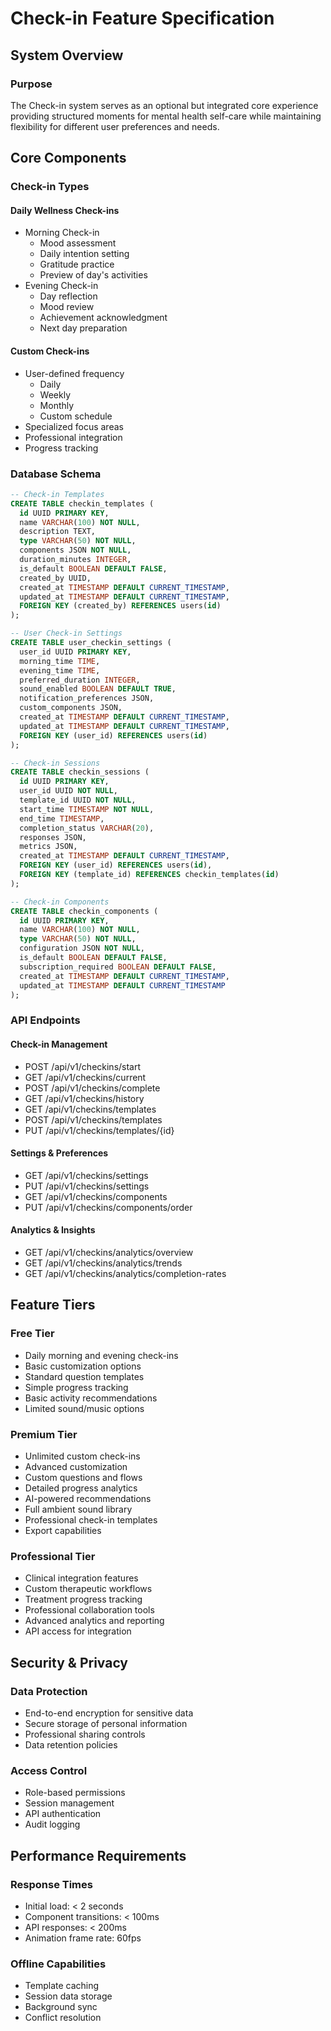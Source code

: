 # Check-in Feature Specification

## System Overview

### Purpose
The Check-in system serves as an optional but integrated core experience providing structured moments for mental health self-care while maintaining flexibility for different user preferences and needs.

## Core Components

### Check-in Types

#### Daily Wellness Check-ins
- Morning Check-in
  - Mood assessment
  - Daily intention setting
  - Gratitude practice
  - Preview of day's activities
- Evening Check-in
  - Day reflection
  - Mood review
  - Achievement acknowledgment
  - Next day preparation

#### Custom Check-ins
- User-defined frequency
  - Daily
  - Weekly
  - Monthly
  - Custom schedule
- Specialized focus areas
- Professional integration
- Progress tracking

### Database Schema

```sql
-- Check-in Templates
CREATE TABLE checkin_templates (
  id UUID PRIMARY KEY,
  name VARCHAR(100) NOT NULL,
  description TEXT,
  type VARCHAR(50) NOT NULL,
  components JSON NOT NULL,
  duration_minutes INTEGER,
  is_default BOOLEAN DEFAULT FALSE,
  created_by UUID,
  created_at TIMESTAMP DEFAULT CURRENT_TIMESTAMP,
  updated_at TIMESTAMP DEFAULT CURRENT_TIMESTAMP,
  FOREIGN KEY (created_by) REFERENCES users(id)
);

-- User Check-in Settings
CREATE TABLE user_checkin_settings (
  user_id UUID PRIMARY KEY,
  morning_time TIME,
  evening_time TIME,
  preferred_duration INTEGER,
  sound_enabled BOOLEAN DEFAULT TRUE,
  notification_preferences JSON,
  custom_components JSON,
  created_at TIMESTAMP DEFAULT CURRENT_TIMESTAMP,
  updated_at TIMESTAMP DEFAULT CURRENT_TIMESTAMP,
  FOREIGN KEY (user_id) REFERENCES users(id)
);

-- Check-in Sessions
CREATE TABLE checkin_sessions (
  id UUID PRIMARY KEY,
  user_id UUID NOT NULL,
  template_id UUID NOT NULL,
  start_time TIMESTAMP NOT NULL,
  end_time TIMESTAMP,
  completion_status VARCHAR(20),
  responses JSON,
  metrics JSON,
  created_at TIMESTAMP DEFAULT CURRENT_TIMESTAMP,
  FOREIGN KEY (user_id) REFERENCES users(id),
  FOREIGN KEY (template_id) REFERENCES checkin_templates(id)
);

-- Check-in Components
CREATE TABLE checkin_components (
  id UUID PRIMARY KEY,
  name VARCHAR(100) NOT NULL,
  type VARCHAR(50) NOT NULL,
  configuration JSON NOT NULL,
  is_default BOOLEAN DEFAULT FALSE,
  subscription_required BOOLEAN DEFAULT FALSE,
  created_at TIMESTAMP DEFAULT CURRENT_TIMESTAMP,
  updated_at TIMESTAMP DEFAULT CURRENT_TIMESTAMP
);
```

### API Endpoints

#### Check-in Management
- POST /api/v1/checkins/start
- GET /api/v1/checkins/current
- POST /api/v1/checkins/complete
- GET /api/v1/checkins/history
- GET /api/v1/checkins/templates
- POST /api/v1/checkins/templates
- PUT /api/v1/checkins/templates/{id}

#### Settings & Preferences
- GET /api/v1/checkins/settings
- PUT /api/v1/checkins/settings
- GET /api/v1/checkins/components
- PUT /api/v1/checkins/components/order

#### Analytics & Insights
- GET /api/v1/checkins/analytics/overview
- GET /api/v1/checkins/analytics/trends
- GET /api/v1/checkins/analytics/completion-rates

## Feature Tiers

### Free Tier
- Daily morning and evening check-ins
- Basic customization options
- Standard question templates
- Simple progress tracking
- Basic activity recommendations
- Limited sound/music options

### Premium Tier
- Unlimited custom check-ins
- Advanced customization
- Custom questions and flows
- Detailed progress analytics
- AI-powered recommendations
- Full ambient sound library
- Professional check-in templates
- Export capabilities

### Professional Tier
- Clinical integration features
- Custom therapeutic workflows
- Treatment progress tracking
- Professional collaboration tools
- Advanced analytics and reporting
- API access for integration

## Security & Privacy

### Data Protection
- End-to-end encryption for sensitive data
- Secure storage of personal information
- Professional sharing controls
- Data retention policies

### Access Control
- Role-based permissions
- Session management
- API authentication
- Audit logging

## Performance Requirements

### Response Times
- Initial load: < 2 seconds
- Component transitions: < 100ms
- API responses: < 200ms
- Animation frame rate: 60fps

### Offline Capabilities
- Template caching
- Session data storage
- Background sync
- Conflict resolution
